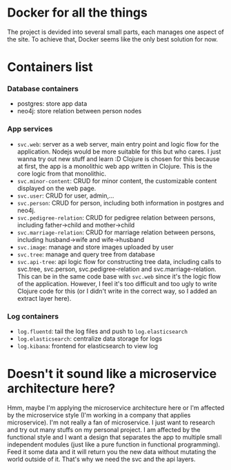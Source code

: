 # Docker for all the things

The project is devided into several small parts, each manages one aspect of the site. To achieve
that, Docker seems like the only best solution for now.

# Containers list

### Database containers

- postgres: store app data
- neo4j: store relation between person nodes

### App services

- `svc.web`: server as a web server, main entry point and logic flow for the application. Nodejs would
  be more suitable for this but who cares. I just wanna try out new stuff and learn :D Clojure is
  chosen for this because at first, the app is a monolithic web app written in Clojure. This is the
  core logic from that monolithic.
- `svc.minor-content`: CRUD for minor content, the customizable content displayed on the web page.
- `svc.user`: CRUD for user, admin,...
- `svc.person`: CRUD for person, including both information in postgres and neo4j.
- `svc.pedigree-relation`: CRUD for pedigree relation between persons, including father->child and mother->child
- `svc.marriage-relation`: CRUD for marriage relation between persons, including husband->wife and
  wife->husband
- `svc.image`: manage and store images uploaded by user
- `svc.tree`: manage and query tree from database
- `svc.api-tree`: api logic flow for constructing tree data, including calls to svc.tree, svc.person,
  svc.pedigree-relation and svc.marriage-relation. This can be in the same code base with `svc.web`
  since it's the logic flow of the application. However, I feel it's too difficult and too ugly to
  write Clojure code for this (or I didn't write in the correct way, so I added an extract layer here).

### Log containers

- `log.fluentd`: tail the log files and push to `log.elasticsearch`
- `log.elasticsearch`: centralize data storage for logs
- `log.kibana`: frontend for elasticsearch to view log

# Doesn't it sound like a microservice architecture here?

Hmm, maybe I'm applying the microservice architecture here or I'm affected by the microservice style
(I'm working in a company that applies microservice). I'm not really a fan of microservice. I just
want to research and try out many stuffs on my personal project. I am affected by the functional
style and I want a design that separates the app to multiple small independent modules (just
like a pure function in functional programming). Feed it some data and it will return you the
new data without mutating the world outside of it. That's why we need the svc and the api layers.
